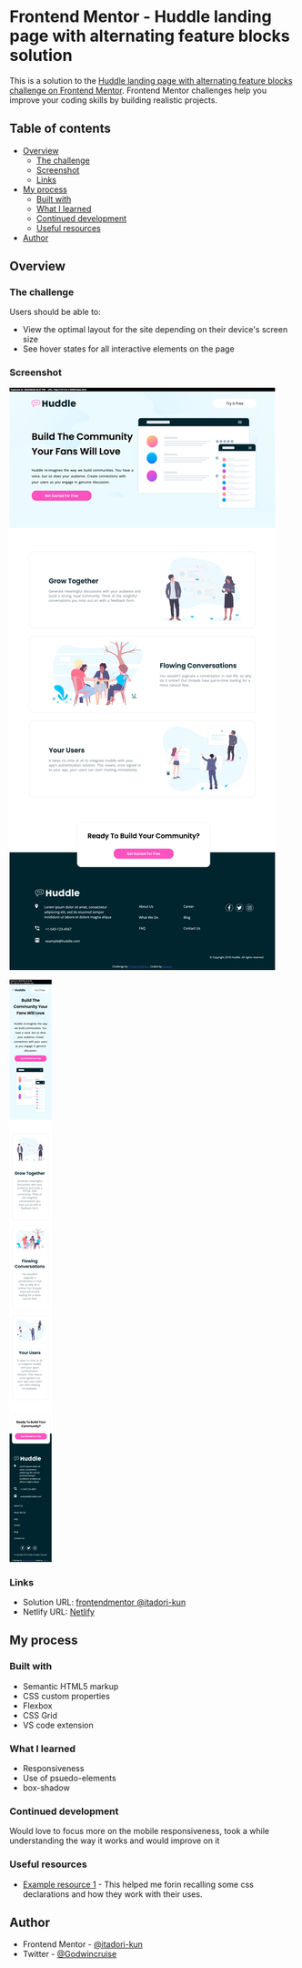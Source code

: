 # Frontend Mentor - Huddle landing page with alternating feature blocks solution

This is a solution to the [Huddle landing page with alternating feature blocks challenge on Frontend Mentor](https://www.frontendmentor.io/challenges/huddle-landing-page-with-alternating-feature-blocks-5ca5f5981e82137ec91a5100). Frontend Mentor challenges help you improve your coding skills by building realistic projects. 

## Table of contents

- [Overview](#overview)
  - [The challenge](#the-challenge)
  - [Screenshot](#screenshot)
  - [Links](#links)
- [My process](#my-process)
  - [Built with](#built-with)
  - [What I learned](#what-i-learned)
  - [Continued development](#continued-development)
  - [Useful resources](#useful-resources)
- [Author](#author)


## Overview

### The challenge

Users should be able to:

- View the optimal layout for the site depending on their device's screen size
- See hover states for all interactive elements on the page

### Screenshot

![](./screenshots/Frontend-Mentor-Huddle-landing-page-with-alternating-feature-blocks-desktop%20design.jpeg)

![](./screenshots/Frontend-Mentor-Huddle-landing-page-with-alternating-feature-blocks-mobile%20design.jpeg)


### Links

- Solution URL: [frontendmentor @itadori-kun](https://www.frontendmentor.io/solutions/huddle-landing-page-PkTWbu1FGV)
- Netlify URL: [Netlify](https://huddle-landing-page-from-frontend.netlify.app/)

## My process

### Built with

- Semantic HTML5 markup
- CSS custom properties
- Flexbox
- CSS Grid
- VS code extension


### What I learned

- Responsiveness
- Use of psuedo-elements
- box-shadow

### Continued development

Would love to focus more on the mobile responsiveness, took a while understanding the way it works and would improve on it



### Useful resources

- [Example resource 1](https://www.w3schools.com) - This helped me forin recalling some css declarations and how they work with their uses. 

## Author

- Frontend Mentor - [@itadori-kun](https://www.frontendmentor.io/profile/itadori-kun)
- Twitter - [@Godwincruise](https://www.twitter.com/yourusername)


